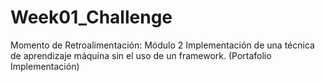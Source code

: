 # Week01_Challenge
Momento de Retroalimentación: Módulo 2 Implementación de una técnica de aprendizaje máquina sin el uso de un framework. (Portafolio Implementación)
